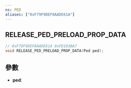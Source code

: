 ```yaml
---
ns: PED
aliases: ["0xF79F9DEF0AADE61A"]
---
```

## RELEASE_PED_PRELOAD_PROP_DATA

```c
// 0xF79F9DEF0AADE61A 0xFD103BA7
void RELEASE_PED_PRELOAD_PROP_DATA(Ped ped);
```

## 參數
* **ped**: 

